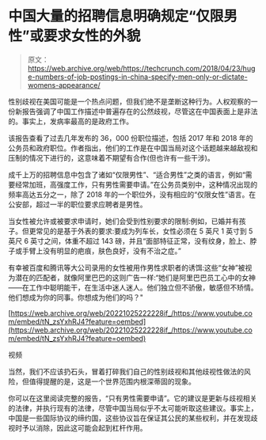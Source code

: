 # 中国大量的招聘信息明确规定“仅限男性”或要求女性的外貌 

> 原文：<https://web.archive.org/web/https://techcrunch.com/2018/04/23/huge-numbers-of-job-postings-in-china-specify-men-only-or-dictate-womens-appearance/>

性别歧视在美国可能是一个热点问题，但我们绝不是垄断这种行为。人权观察的一份新报告强调了中国工作描述中普遍存在的公然歧视，尽管这在中国表面上是非法的。事实上，发病率最高的是政府工作。

该报告查看了过去几年发布的 36，000 份职位描述，包括 2017 年和 2018 年的公务员和政府职位。作者指出，他们的工作是在中国当局对这个话题越来越敌视和压制的情况下进行的，这意味着不期望有合作(但也许有一些干涉)。

成千上万的招聘信息中包含了诸如“仅限男性”、“适合男性”之类的语言，例如“需要经常加班，高强度工作，只有男性需要申请。”在公务员类别中，这种情况出现的频率高达五分之一，除了 2018 年的一个职位外，没有相应的“仅限女性”语言。在公安部，超过一半的职位要求应聘者是男性。

当女性被允许或被要求申请时，她们会受到性别要求的限制:例如，已婚并有孩子。但更常见的是基于外表的要求:要成为列车长，女性必须在 5 英尺 1 英寸到 5 英尺 6 英寸之间，体重不超过 143 磅，并且“面部特征正常，没有纹身，脸上、脖子或手臂上没有明显的疤痕，肤色良好，没有不治之症。”

有幸被百度和腾讯等大公司录用的女性被用作男性求职者的诱饵:这些“女神”被视为潜在的匹配者，就像阿里巴巴的这则广告一样:“她们是阿里巴巴员工心中的女神——在工作中聪明能干，在生活中迷人迷人。他们独立但不骄傲，敏感但不矫情。他们想成为你的同事。你想成为他们的吗？"

[https://web.archive.org/web/20221025222228if_/https://www.youtube.com/embed/tN_zsYxhRJ4?feature=oembed](https://web.archive.org/web/20221025222228if_/https://www.youtube.com/embed/tN_zsYxhRJ4?feature=oembed)

视频

当然，我们不应该扔石头，冒着打碎我们自己的性别歧视和其他歧视性做法的风险，但值得提醒的是，这是一个世界范围内根深蒂固的现象。

你可以在这里阅读完整的报告，“只有男性需要申请”。它的建议是更新与歧视相关的法律，并执行现有的法律，尽管中国当局似乎不太可能听取这些建议。事实上，中国是一些国际协议的缔约国，这些协议旨在保证其公民的某些权利，并在发现歧视时予以消除，因此这可能会起到杠杆作用。